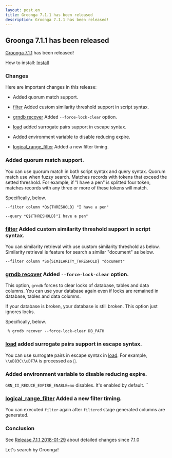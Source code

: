 ```yaml
---
layout: post.en
title: Groonga 7.1.1 has been released
description: Groonga 7.1.1 has been released!
---
```


## Groonga 7.1.1 has been released

[Groonga 7.1.1](/docs/news.html#release-7-1-1) has been released!

How to install: [Install](/docs/install.html)

### Changes

Here are important changes in this release:

  * Added quorum match support.

  * [filter](/docs/reference/commands/select.html#search-condition-filter) Added custom similarity threshold support in script syntax.

  * [grndb recover](/docs/reference/executables/grndb.html#force-lock-clear) Added `--force-lock-clear` option.

  * [load](/docs/reference/commands/load.html) added surrogate pairs support in escape syntax.

  * Added environment variable to disable reducing expire.

  * [logical_range_filter](/docs/reference/commands/logical_range_filter.html#post-filter) Added a new filter timing.

### Added quorum match support.

You can use quorum match in both script syntax and query syntax.
Quorum match use when fuzzy search.
Matches records with tokens that exceed the setted threshold.
For example, if "I have a pen" is splitted four token, matches records with any three or more of these tokens will match.

Specifically, below.

```text
--filter column *Q${THRESHOLD} "I have a pen"

--query *Q${THRESHOLD}"I have a pen"
```

### [filter](/docs/reference/commands/select.html#search-condition-filter) Added custom similarity threshold support in script syntax.

You can similarity retrieval with use custom similarity threshold as below.
Similarity retrieval is feature for search a similar "document" as below.

```text
--filter column *S${SIMILARITY_THRESHOLD} "document"
```

### [grndb recover](/docs/reference/executables/grndb.html#force-lock-clear) Added `--force-lock-clear` option.

This option, ``grndb`` forces to clear locks of database, tables and data columns.
You can use your database again even if locks are remained in database, tables and data columns.

If your database is broken, your database is still broken.
This option just ignores locks.

Specifically, below.

```text
 % grndb recover --force-lock-clear DB_PATH
```

### [load](/docs/reference/commands/load.html) added surrogate pairs support in escape syntax.

You can use surrogate pairs in escape syntax in [load](/docs/reference/commands/load.html).
For example, ``\\uD83C\\uDF7A`` is processed as ``🍺``.

### Added environment variable to disable reducing expire.

`GRN_II_REDUCE_EXPIRE_ENABLE=no` disables.
It's enabled by default.
``

### [logical_range_filter](/docs/reference/commands/logical_range_filter.html#post-filter) Added a new filter timing.

You can executed `filter` again after `filtered` stage generated columns are generated.

### Conclusion

See [Release 7.1.1 2018-01-29](/docs/news.html#release-7-1-1) about detailed changes since 7.1.0

Let's search by Groonga!
